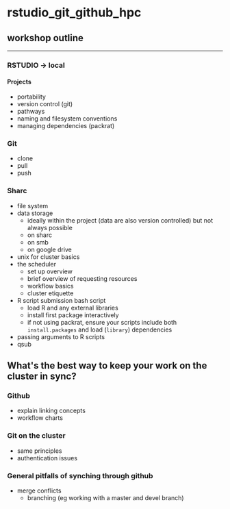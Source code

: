 # rstudio_git_github_hpc

## workshop outline
***

### RSTUDIO -> local

#### Projects
- portability
- version control (git)
- pathways
- naming and filesystem conventions
- managing dependencies (packrat)

### Git
- clone
- pull
- push

###  Sharc

- file system
- data storage
    - ideally within the project (data are also version controlled) but not always possible
    - on sharc
    - on smb
    - on google drive
- unix for cluster basics
- the scheduler 
    - set up overview
    - brief overview of requesting resources
    - workflow basics
    - cluster etiquette
- R script submission bash script
    - load R and any external libraries
    - install first package interactively
    - if not using packrat, ensure your scripts include both `install.packages` and load (`library`) dependencies
- passing arguments to R scripts
- qsub


## What's the best way to keep your work on the cluster in sync?

### Github
- explain linking concepts
- workflow charts

### Git on the cluster
- same principles
- authentication issues


### General pitfalls of synching through github
- merge conflicts
    - branching (eg working with a master and devel branch)